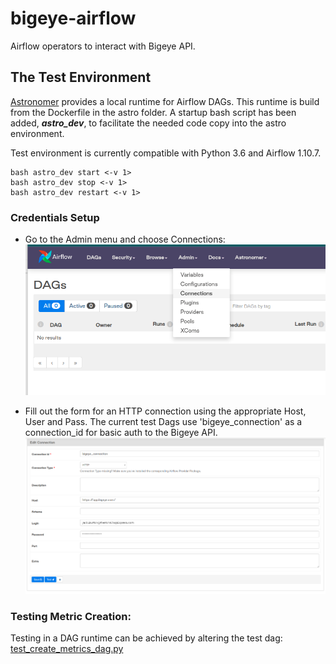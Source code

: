 # bigeye-airflow
Airflow operators to interact with Bigeye API.

## The Test Environment
[Astronomer](astronomer.io) provides a local runtime for Airflow DAGs.  This runtime
is build from the Dockerfile in the astro folder.  A startup bash script has been 
added, ***astro_dev***, to facilitate the needed code copy into the astro environment.

Test environment is currently compatible with Python 3.6 and Airflow 1.10.7.

```shell
bash astro_dev start <-v 1>
bash astro_dev stop <-v 1>
bash astro_dev restart <-v 1>
```  
### Credentials Setup
* Go to the Admin menu and choose Connections:
    ![Admin Menu - Connections](docs/images/astronomer_connections_1.png "Admin Menu - Connections")  

* Fill out the form for an HTTP connection using the appropriate Host, User and Pass. The current test Dags use 
'bigeye_connection' as a connection_id for basic auth to the Bigeye API.
    ![Admin Menu - Connections](docs/images/astronomer_connections_2.png "Admin Menu - Connections") 

### Testing Metric Creation:  
Testing in a DAG runtime can be achieved by altering the test dag: 
[test_create_metrics_dag.py](https://github.com/bigeyedata/bigeye-airflow/blob/main/astro/dags/test_create_metrics_dag.py)
